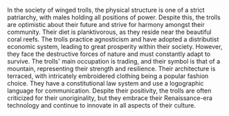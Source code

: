 In the society of winged trolls, the physical structure is one of a strict patriarchy, with males holding all positions of power. Despite this, the trolls are optimistic about their future and strive for harmony amongst their community. Their diet is planktivorous, as they reside near the beautiful coral reefs. The trolls practice agnosticism and have adopted a distributist economic system, leading to great prosperity within their society. However, they face the destructive forces of nature and must constantly adapt to survive. The trolls' main occupation is trading, and their symbol is that of a mountain, representing their strength and resilience. Their architecture is terraced, with intricately embroidered clothing being a popular fashion choice. They have a constitutional law system and use a logographic language for communication. Despite their positivity, the trolls are often criticized for their unoriginality, but they embrace their Renaissance-era technology and continue to innovate in all aspects of their culture.